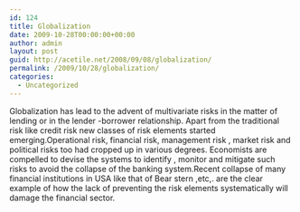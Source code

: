 ```yaml
---
id: 124
title: Globalization
date: 2009-10-28T00:00:00+00:00
author: admin
layout: post
guid: http://acetile.net/2008/09/08/globalization/
permalink: /2009/10/28/globalization/
categories:
  - Uncategorized
---
```

Globalization has lead to the advent of multivariate risks in the matter of lending or in the lender -borrower relationship. Apart from the traditional risk like credit risk new classes of risk elements started emerging.Operational risk, financial risk, management risk , market risk and political risks too had cropped up in various degrees. Economists are compelled to devise the systems to identify , monitor and mitigate such risks to avoid the collapse of the banking system.Recent collapse of many financial institutions in USA like that of Bear stern ,etc,. are the clear example of how the lack of preventing the risk elements systematically will damage the financial sector.